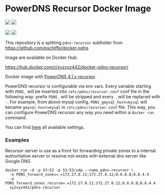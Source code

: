 # PowerDNS Recursor Docker Image

[![](https://images.microbadger.com/badges/version/xyzxyz442/docker-pdns-recursor.svg)](https://microbadger.com/images/xyzxyz442/docker-pdns-recursor "Get your own version badge on microbadger.com") [![](https://images.microbadger.com/badges/image/xyzxyz442/docker-pdns-recursor.svg)](https://microbadger.com/images/xyzxyz442/docker-pdns-recursor "Get your own image badge on microbadger.com")

[![](https://images.microbadger.com/badges/version/xyzxyz442/docker-pdns-recursor:alpine.svg)](https://microbadger.com/images/xyzxyz442/docker-pdns-recursor:alpine "Get your own version badge on microbadger.com") [![](https://images.microbadger.com/badges/image/xyzxyz442/docker-pdns-recursor:alpine.svg)](https://microbadger.com/images/xyzxyz442/docker-pdns-recursor:alpine "Get your own image badge on microbadger.com")

This repository is a splitting `pdns-recursor` subfolder from https://github.com/pschiffe/docker-pdns

Image are available on Docker Hub:

https://hub.docker.com/r/xyzxyz442/docker-pdns-recursor/

Docker image with [PowerDNS 4.1.x recursor](https://www.powerdns.com/).

PowerDNS recursor is configurable via env vars. Every variable starting with `PDNS_` will be inserted into `/etc/pdns/recursor.conf` conf file in the following way: prefix `PDNS_` will be stripped and every `_` will be replaced with `-`. For example, from above mysql config, `PDNS_gmysql_host=mysql` will became `gmysql-host=mysql` in `/etc/pdns/recursor.conf` file. This way, you can configure PowerDNS recursor any way you need within a `docker run` command.

You can find [here](https://doc.powerdns.com/recursor/settings.html) all available settings.

### Examples

Recursor server is use as a front for forwarding private zones to a internal authoritative server or resolve not-exists with external dns server like Google DNS.
```
docker run -d -p 53:53 -p 53:53/udp --name pdns-recursor \
  -e PDNS_forward_zones=.=172.27.0.11;172.27.0.12;8.8.8.8;8.8.4.4
  -e PDNS_forward_zones_recurse=.=172.27.0.11;172.27.0.12;8.8.8.8;8.8.4.4
  xyzxyz442/pdns-recursor
```
